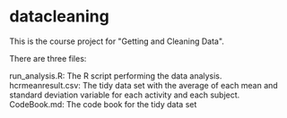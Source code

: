 # datacleaning
This is the course project for "Getting and Cleaning Data".

There are three files:

run_analysis.R: The R script performing the data analysis.
hcrmeanresult.csv: The tidy data set with the average of each mean and standard deviation variable for each activity and each subject.
CodeBook.md: The code book for the tidy data set
